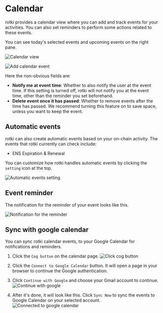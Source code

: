 # Calendar

rotki provides a calendar view where you can add and track events for your activities. You can also set reminders to perform some actions related to these events.

You can see today's selected events and upcoming events on the right pane.

![Calendar view](/images/rotki_calendar.png)

![Add calendar event](/images/rotki_add_calendar_event.png)

Here the non-obvious fields are:

- **Notify me at event time**: Whether to also notify the user at the event time. If this setting is turned off, rotki will not notify you at the event time, other than the reminder you set beforehand.
- **Delete event once it has passed**: Whether to remove events after the time has passed. We recommend turning this feature on to save space, unless you want to keep the event.

## Automatic events

rotki can also create automatic events based on your on-chain activity. The events that rotki currently can check include:

- ENS Expiration & Renewal

You can customize how rotki handles automatic events by clicking the `setting` icon at the top.

![Automatic events setting](/images/rotki_calendar_automatic_events_setting.png)

## Event reminder

The notification for the reminder of your event looks like this.

![Notification for the reminder](/images/rotki_calendar_reminder.png)

## Sync with google calendar

You can sync rotki calendar events, to your Google Calendar for notifications and reminders.

1. Click the `Cog button` on the calendar page.
   ![Click cog button](/images/connect_google_calendar_1.png)

2. Click the `Connect to Google Calendar` button. It will open a page in your browser to continue the Google authentication.

3. Click `Continue with Google` and choose your Gmail account to continue.
   ![Continue with google](/images/connect_google_calendar_2.png)

4. After it's done, it will look like this. Click `Sync Now` to sync the events to Google Calendar on your selected account.
   ![Connected to google calendar](/images/connect_google_calendar_3.png)

